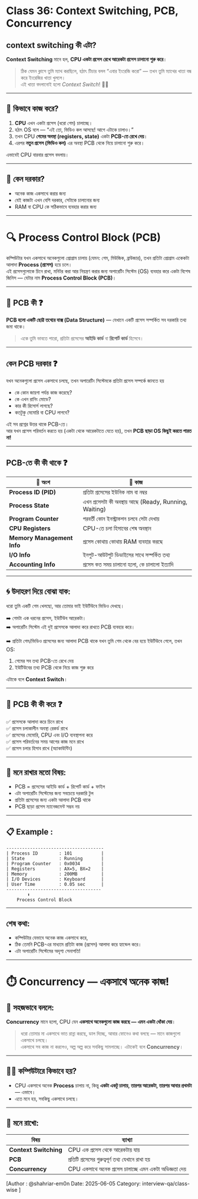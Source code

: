 # Class 36: Context Switching, PCB, Concurrency

## context switching কী এটা?

**Context Switching** মানে হল, **CPU একটা প্রসেস রেখে আরেকটা প্রসেস চালানো শুরু করে**।

> ঠিক যেমন ক্লাসে তুমি ম্যাথ করছিলে, হঠাৎ টিচার বলল “এবার ইংরেজি করো” — তখন তুমি ম্যাথের খাতা বন্ধ করে ইংরেজির খাতা খুললে।  
> এই খাতা বদলানোই হলো _Context Switch_! 🧑‍🏫

---

## 🧱 কিভাবে কাজ করে?

1. **CPU** এখন একটা প্রসেস (ধরো গেম) চালাচ্ছে।
2. হঠাৎ OS বলে — “এই তো, ভিডিও কল আসছে! আগে এটাকে চালাও।”
3. তখন CPU **গেমের অবস্থা (registers, state)** একটা **PCB-তে রেখে দেয়**।
4. এরপর **নতুন প্রসেস (ভিডিও কল)** এর অবস্থা PCB থেকে নিয়ে চালানো শুরু করে।

এভাবেই CPU বারবার প্রসেস বদলায়।

---

## 🎯 কেন দরকার?

- অনেক কাজ একসাথে করার জন্য
- যেই কাজটা এখন বেশি দরকার, সেটাকে চালানোর জন্য
- RAM বা CPU কে সঠিকভাবে ব্যবহার করার জন্য

---

# 🔍 Process Control Block (PCB)
কম্পিউটার যখন একসাথে অনেকগুলো প্রোগ্রাম চালায় (যেমন: গেম, মিউজিক, ব্রাউজার), তখন প্রতিটা প্রোগ্রাম একেকটা আলাদা **Process (প্রসেস)** হয়ে চলে।  
এই প্রসেসগুলোকে চিনে রাখা, মনিটর করা আর নিয়ন্ত্রণ করার জন্য অপারেটিং সিস্টেম (OS) ব্যবহার করে একটা বিশেষ জিনিস — যেটার নাম **Process Control Block (PCB)**।

---

## 🧠 PCB কী ❓

**PCB হলো একটি ছোট্ট তথ্যের বাক্স (Data Structure)** — যেখানে একটি প্রসেস সম্পর্কিত সব দরকারি তথ্য জমা থাকে।

> একে তুমি ভাবতে পারো, প্রতিটা প্রসেসের **আইডি কার্ড** বা **রিপোর্ট কার্ড** হিসেবে।

---

##  কেন PCB দরকার ❓

যখন অনেকগুলো প্রসেস একসাথে চলছে, তখন অপারেটিং সিস্টেমকে প্রতিটা প্রসেস সম্পর্কে জানতে হয়

- কে কোন জায়গা পর্যন্ত কাজ করেছে?
- কে এখন রানিং মোডে?
- কার কী রিসোর্স লাগছে?
- কতটুকু মেমোরি বা CPU লাগবে?

 এই সব প্রশ্নের উত্তর থাকে PCB-তে।  
আর যখন প্রসেস পরিবর্তন করতে হয় (একটা থেকে আরেকটাতে যেতে হয়), তখন **PCB ছাড়া OS কিছুই করতে পারত না!**

---

##  PCB-তে কী কী থাকে ❓

| 🧩 অংশ | 🎯 কাজ |
|--------|-------|
| **Process ID (PID)** | প্রতিটা প্রসেসের ইউনিক নাম বা নম্বর |
| **Process State** | এখন প্রসেসটা কী অবস্থায় আছে (Ready, Running, Waiting) |
| **Program Counter** | পরবর্তী কোন ইনস্ট্রাকশন চলবে সেটা দেখায় |
| **CPU Registers** | CPU-তে চলা হিসাবের শেষ অবস্থান |
| **Memory Management Info** | প্রসেস কোথায় কোথায় RAM ব্যবহার করছে |
| **I/O Info** | ইনপুট-আউটপুট ডিভাইসের সাথে সম্পর্কিত তথ্য |
| **Accounting Info** | প্রসেস কত সময় চালানো হলো, কে চালালো ইত্যাদি |

---

## 🌀 উদাহরণ দিয়ে বোঝা যাক:

ধরো তুমি একটি গেম খেলছো, আর তোমার ভাই ইউটিউবে ভিডিও দেখছে।

➡️ গেমটা এক ধরনের প্রসেস, ইউটিউব আরেকটা।  
➡️ অপারেটিং সিস্টেম এই দুই প্রসেসকে আলাদা করে রাখতে PCB ব্যবহার করে।

➡️ প্রতিটা গেম/ভিডিও প্রসেসের জন্য আলাদা PCB থাকে যখন তুমি গেম থেকে বের হয়ে ইউটিউবে গেলে, তখন OS:

1. গেমের সব তথ্য PCB-তে রেখে দেয়
2. ইউটিউবের তথ্য PCB থেকে নিয়ে কাজ শুরু করে

এটাকে বলে **Context Switch**।

---

## 🎯 PCB কী কী করে ❓

✅ প্রসেসকে আলাদা করে চিনে রাখে  
✅ প্রসেস চলাকালীন অবস্থা রেকর্ড রাখে  
✅ প্রসেসের মেমোরি, CPU এবং I/O ব্যবস্থাপনা করে  
✅ প্রসেস পরিবর্তনের সময় আগের কাজ মনে রাখে  
✅ প্রসেস চলার হিসাব রাখে (অ্যাকাউন্টিং)

---

## 📌 মনে রাখার মতো বিষয়:

- PCB = প্রসেসের আইডি কার্ড + রিপোর্ট কার্ড + ফাইল
- এটা অপারেটিং সিস্টেমের জন্য সবচেয়ে দরকারি টুল
- প্রতিটা প্রসেসের জন্য একটা আলাদা PCB থাকে
- PCB ছাড়া প্রসেস ম্যানেজমেন্ট সম্ভব নয়

---

## 📋 Example :

```
-------------------------------------
| Process ID        : 101           |
| State             : Running       |
| Program Counter   : 0x0034        |
| Registers         : AX=5, BX=2    |
| Memory            : 200MB         |
| I/O Devices       : Keyboard      |
| User Time         : 0.05 sec      |
------------------------------------
        ⬆️
    Process Control Block
```

---

## শেষ কথা:

- কম্পিউটার যেভাবে অনেক কাজ একসাথে করে,  
- ঠিক তেমনি PCB-এর মাধ্যমে প্রতিটা কাজ (প্রসেস) আলাদা করে হ্যান্ডেল করে।  
- এটা অপারেটিং সিস্টেমের অদৃশ্য সেনাপতি!


---

# ⏱️ Concurrency — একসাথে অনেক কাজ!

## 👶 সহজভাবে বললে:

**Concurrency** মানে হলো, CPU যেন **একসাথে অনেকগুলো কাজ করছে — এমন একটা ধোঁকা দেয়**।

> ধরো তোমার মা একসাথে ভাত রান্না করছে, ডাল দিচ্ছে, আবার ফোনেও কথা বলছে — মানে কাজগুলো একসাথে চলছে।  
> একসাথে সব কাজ না করলেও, অল্প অল্প করে সবকিছু সামলাচ্ছে। এটাকেই বলে **Concurrency**।

---

## 👨‍💻 কম্পিউটারে কিভাবে হয়?

- CPU একসাথে অনেক **Process** চালায় না, কিন্তু **একটা একটু চালায়, তারপর আরেকটা, তারপর আবার প্রথমটা** — এভাবে।
- এতে মনে হয়, সবকিছু একসাথে চলছে।

---

## 📌 মনে রাখো:

| বিষয় | ব্যাখ্যা |
|------|----------|
| **Context Switching** | CPU এক প্রসেস থেকে আরেকটায় যায় |
| **PCB** | প্রতিটি প্রসেসের গুরুত্বপূর্ণ তথ্য যেখানে রাখা হয় |
| **Concurrency** | CPU একসাথে অনেক প্রসেস চালাচ্ছে এমন একটা অভিজ্ঞতা দেয় |


[Author : @shahriar-em0n  Date: 2025-06-05 Category: interview-qa/class-wise ]